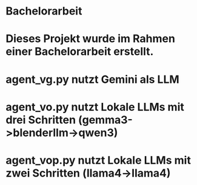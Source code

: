 # Bachelorarbeit
# Dieses Projekt wurde im Rahmen einer Bachelorarbeit erstellt.
# agent_vg.py nutzt Gemini als LLM 
# agent_vo.py nutzt Lokale LLMs mit drei Schritten (gemma3->blenderllm->qwen3)
# agent_vop.py nutzt Lokale LLMs mit zwei Schritten (llama4->llama4)
